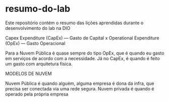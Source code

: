 # resumo-do-lab
Este repositório contém o resumo das lições aprendidas durante o desenvolvimento do lab na DIO


Capex Expenditure (CapEx) — Gasto de Capital x Operational Expenditure (OpEx) — Gasto Operacional

Para a Nuvem Pública é quase sempre do tipo OpEx, que é quando eu gasto em serviços de acordo com a necessidade. Já no CapEx, é quando é feito um gasto com arquitetura física.

MODELOS DE NUVEM

Nuvem Pública é quando alguém, alguma empresa é dona da infra, que precisa ser conectada via uma rede segura. Nuvem privada é quando é operado pela própria empresa
